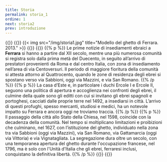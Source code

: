 ```yaml
---
title: Storia
permalink: storia_1
ordine: 1
next: storia2
prev: introduzione
---
```

{{<row>}}
{{<column>}}
{{< img src="/img/storia1.jpg" title="Modello del ghetto di Ferrara. 2013." >}}
{{</column>}}
{{<column>}}
{{% p %}}
Le prime notizie di insediamenti ebraici a **Ferrara** si hanno a partire dal XII secolo, mentre una più numerosa comunità si registra solo dalla prima metà del
Duecento, in seguito all’arrivo di prestatori provenienti da Roma e dal centro Italia, con zona di insediamento nell’area di via Centoversuri.
Il periodo di maggiore fioritura della comunità si attesta attorno al Quattrocento, quando le zone di residenza degli ebrei si spostano verso via Sabbioni, oggi
via Mazzini, e via San Romano.
{{% /p %}}
{{% p %}}
La casa d’Este e, in particolare i duchi Ercole I e Ercole II, seguono una politica di apertura e accoglienza nei confronti degli ebrei, il culmine della quale sono
gli editti con cui si invitano gli ebrei spagnoli e portoghesi, cacciati dalle proprie terre nel 1492, a insediarsi in città. L’arrivo di questi profughi, spesso mercanti,
studiosi e medici, ha un notevole impatto su Ferrara e ancora oggi ne troviamo traccia.
{{% /p %}}
{{% p %}}
Il passaggio della città allo Stato della Chiesa, nel 1598, coincide con la decadenza della comunità. Nel tempo si moltiplicano limitazioni e proibizioni che
culminano, nel 1627, con l’istituzione del ghetto, individuato nella zona tra via Sabbioni (oggi via Mazzini), via San Romano, via Gattamarcia (oggi via Vittoria)
e via Vignatagliata. La segregazione dura oltre un secolo, con una temporanea apertura del ghetto durante l'occupazione francese, nel 1796, ma è solo con
l'Unità d'Italia che gli ebrei, ferraresi inclusi, conquistano la definitiva libertà.
{{% /p %}}
{{</column>}}
{{</row>}}